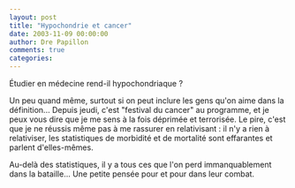 ```yaml
---
layout: post
title: "Hypochondrie et cancer"
date: 2003-11-09 00:00:00
author: Dre Papillon
comments: true
categories: 
---
```



Étudier en médecine rend-il hypochondriaque ?

Un peu quand même, surtout si on peut inclure les gens qu'on aime dans la définition...  Depuis jeudi, c'est "festival du cancer" au programme, et je peux vous dire que je me sens à la fois déprimée et terrorisée.  Le pire, c'est que je ne réussis même pas à me rassurer en relativisant : il n'y a rien à relativiser, les statistiques de morbidité et de mortalité sont effarantes et parlent d'elles-mêmes.

Au-delà des statistiques, il y a tous ces  que l'on perd immanquablement dans la bataille...  Une petite pensée pour  et pour  dans leur combat.
